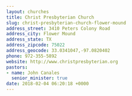 ```yaml
---
layout: churches
title: Christ Presbyterian Church
slug: christ-presbyterian-church-flower-mound
address_street: 3410 Peters Colony Road
address_city: Flower Mound
address_state: TX
address_zipcode: 75022
address_geocode: 33.0341047,-97.0820402
phone: 972-355-5892
website: http://www.christpresbyterian.org
pastors:
- name: John Canales
  senior_minister: true
date: 2018-02-04 06:20:18 +0000
---
```




